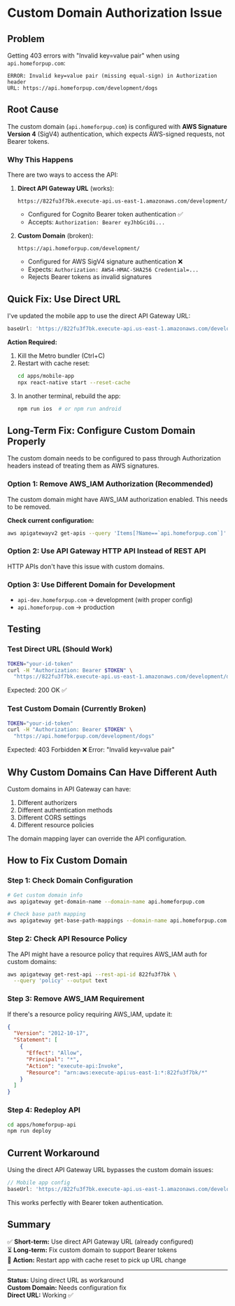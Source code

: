 # Custom Domain Authorization Issue

## Problem

Getting 403 errors with "Invalid key=value pair" when using `api.homeforpup.com`:

```
ERROR: Invalid key=value pair (missing equal-sign) in Authorization header
URL: https://api.homeforpup.com/development/dogs
```

## Root Cause

The custom domain (`api.homeforpup.com`) is configured with **AWS Signature Version 4** (SigV4) authentication, which expects AWS-signed requests, not Bearer tokens.

### Why This Happens

There are two ways to access the API:

1. **Direct API Gateway URL** (works):

   ```
   https://822fu3f7bk.execute-api.us-east-1.amazonaws.com/development/
   ```

   - Configured for Cognito Bearer token authentication ✅
   - Accepts: `Authorization: Bearer eyJhbGciOi...`

2. **Custom Domain** (broken):
   ```
   https://api.homeforpup.com/development/
   ```
   - Configured for AWS SigV4 signature authentication ❌
   - Expects: `Authorization: AWS4-HMAC-SHA256 Credential=...`
   - Rejects Bearer tokens as invalid signatures

## Quick Fix: Use Direct URL

I've updated the mobile app to use the direct API Gateway URL:

```typescript
baseUrl: 'https://822fu3f7bk.execute-api.us-east-1.amazonaws.com/development';
```

**Action Required:**

1. Kill the Metro bundler (Ctrl+C)
2. Restart with cache reset:
   ```bash
   cd apps/mobile-app
   npx react-native start --reset-cache
   ```
3. In another terminal, rebuild the app:
   ```bash
   npm run ios  # or npm run android
   ```

## Long-Term Fix: Configure Custom Domain Properly

The custom domain needs to be configured to pass through Authorization headers instead of treating them as AWS signatures.

### Option 1: Remove AWS_IAM Authorization (Recommended)

The custom domain might have AWS_IAM authorization enabled. This needs to be removed.

**Check current configuration:**

```bash
aws apigatewayv2 get-apis --query 'Items[?Name==`api.homeforpup.com`]'
```

### Option 2: Use API Gateway HTTP API Instead of REST API

HTTP APIs don't have this issue with custom domains.

### Option 3: Use Different Domain for Development

- `api-dev.homeforpup.com` → development (with proper config)
- `api.homeforpup.com` → production

## Testing

### Test Direct URL (Should Work)

```bash
TOKEN="your-id-token"
curl -H "Authorization: Bearer $TOKEN" \
  "https://822fu3f7bk.execute-api.us-east-1.amazonaws.com/development/dogs"
```

Expected: 200 OK ✅

### Test Custom Domain (Currently Broken)

```bash
TOKEN="your-id-token"
curl -H "Authorization: Bearer $TOKEN" \
  "https://api.homeforpup.com/development/dogs"
```

Expected: 403 Forbidden ❌
Error: "Invalid key=value pair"

## Why Custom Domains Can Have Different Auth

Custom domains in API Gateway can have:

1. Different authorizers
2. Different authentication methods
3. Different CORS settings
4. Different resource policies

The domain mapping layer can override the API configuration.

## How to Fix Custom Domain

### Step 1: Check Domain Configuration

```bash
# Get custom domain info
aws apigateway get-domain-name --domain-name api.homeforpup.com

# Check base path mapping
aws apigateway get-base-path-mappings --domain-name api.homeforpup.com
```

### Step 2: Check API Resource Policy

The API might have a resource policy that requires AWS_IAM auth for custom domains:

```bash
aws apigateway get-rest-api --rest-api-id 822fu3f7bk \
  --query 'policy' --output text
```

### Step 3: Remove AWS_IAM Requirement

If there's a resource policy requiring AWS_IAM, update it:

```json
{
  "Version": "2012-10-17",
  "Statement": [
    {
      "Effect": "Allow",
      "Principal": "*",
      "Action": "execute-api:Invoke",
      "Resource": "arn:aws:execute-api:us-east-1:*:822fu3f7bk/*"
    }
  ]
}
```

### Step 4: Redeploy API

```bash
cd apps/homeforpup-api
npm run deploy
```

## Current Workaround

Using the direct API Gateway URL bypasses the custom domain issues:

```typescript
// Mobile app config
baseUrl: 'https://822fu3f7bk.execute-api.us-east-1.amazonaws.com/development';
```

This works perfectly with Bearer token authentication.

## Summary

✅ **Short-term:** Use direct API Gateway URL (already configured)  
⏳ **Long-term:** Fix custom domain to support Bearer tokens  
🚀 **Action:** Restart app with cache reset to pick up URL change

---

**Status:** Using direct URL as workaround  
**Custom Domain:** Needs configuration fix  
**Direct URL:** Working ✅
